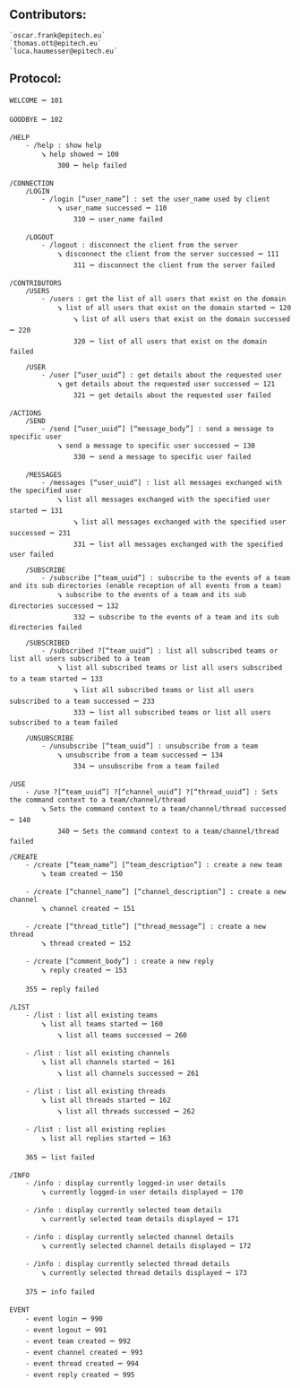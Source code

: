 Contributors:
-------
    `oscar.frank@epitech.eu`
    `thomas.ott@epitech.eu`
    `luca.haumesser@epitech.eu`

Protocol:
-------
    WELCOME ⭲ 101

    GOODBYE ⭲ 102

    /HELP
        - /help : show help
            ⭸ help showed ⭲ 100
                300 ⭰ help failed

    /CONNECTION
        /LOGIN
            - /login [“user_name”] : set the user_name used by client
                ⭸ user_name successed ⭲ 110
                    310 ⭰ user_name failed

        /LOGOUT
            - /logout : disconnect the client from the server
                ⭸ disconnect the client from the server successed ⭲ 111
                    311 ⭰ disconnect the client from the server failed

    /CONTRIBUTORS
        /USERS
            - /users : get the list of all users that exist on the domain
                ⭸ list of all users that exist on the domain started ⭲ 120
                    ⭸ list of all users that exist on the domain successed ⭲ 220
                    320 ⭰ list of all users that exist on the domain failed

        /USER
            - /user [“user_uuid”] : get details about the requested user
                ⭸ get details about the requested user successed ⭲ 121
                    321 ⭰ get details about the requested user failed

    /ACTIONS
        /SEND
            - /send [“user_uuid”] [“message_body”] : send a message to specific user
                ⭸ send a message to specific user successed ⭲ 130
                    330 ⭰ send a message to specific user failed

        /MESSAGES
            - /messages [“user_uuid”] : list all messages exchanged with the specified user
                ⭸ list all messages exchanged with the specified user started ⭲ 131
                    ⭸ list all messages exchanged with the specified user successed ⭲ 231
                    331 ⭰ list all messages exchanged with the specified user failed

        /SUBSCRIBE
            - /subscribe [“team_uuid”] : subscribe to the events of a team and its sub directories (enable reception of all events from a team)
                ⭸ subscribe to the events of a team and its sub directories successed ⭲ 132
                    332 ⭰ subscribe to the events of a team and its sub directories failed

        /SUBSCRIBED
            - /subscribed ?[“team_uuid”] : list all subscribed teams or list all users subscribed to a team
                ⭸ list all subscribed teams or list all users subscribed to a team started ⭲ 133
                    ⭸ list all subscribed teams or list all users subscribed to a team successed ⭲ 233
                    333 ⭰ list all subscribed teams or list all users subscribed to a team failed

        /UNSUBSCRIBE
            - /unsubscribe [“team_uuid”] : unsubscribe from a team
                ⭸ unsubscribe from a team successed ⭲ 134
                    334 ⭰ unsubscribe from a team failed

    /USE
        - /use ?[“team_uuid”] ?[“channel_uuid”] ?[“thread_uuid”] : Sets the command context to a team/channel/thread
            ⭸ Sets the command context to a team/channel/thread successed ⭲ 140
                340 ⭰ Sets the command context to a team/channel/thread failed

    /CREATE
        - /create [“team_name”] [“team_description”] : create a new team
            ⭸ team created ⭲ 150

        - /create [“channel_name”] [“channel_description”] : create a new channel
            ⭸ channel created ⭲ 151

        - /create [“thread_title”] [“thread_message”] : create a new thread
            ⭸ thread created ⭲ 152

        - /create [“comment_body”] : create a new reply
            ⭸ reply created ⭲ 153

        355 ⭰ reply failed

    /LIST
        - /list : list all existing teams
            ⭸ list all teams started ⭲ 160
                ⭸ list all teams successed ⭲ 260

        - /list : list all existing channels
            ⭸ list all channels started ⭲ 161
                ⭸ list all channels successed ⭲ 261

        - /list : list all existing threads
            ⭸ list all threads started ⭲ 162
                ⭸ list all threads successed ⭲ 262

        - /list : list all existing replies
            ⭸ list all replies started ⭲ 163

        365 ⭰ list failed

    /INFO
        - /info : display currently logged-in user details
            ⭸ currently logged-in user details displayed ⭲ 170

        - /info : display currently selected team details
            ⭸ currently selected team details displayed ⭲ 171

        - /info : display currently selected channel details
            ⭸ currently selected channel details displayed ⭲ 172

        - /info : display currently selected thread details
            ⭸ currently selected thread details displayed ⭲ 173

        375 ⭰ info failed

    EVENT
        - event login ⭲ 990
        - event logout ⭲ 991
        - event team created ⭲ 992
        - event channel created ⭲ 993
        - event thread created ⭲ 994
        - event reply created ⭲ 995
